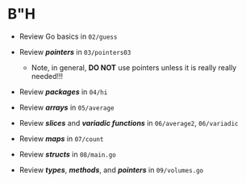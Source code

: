 # B"H


- Review Go basics in `02/guess`

- Review ***pointers*** in `03/pointers03`
    - Note, in general, **DO NOT** use pointers unless it is really really needed!!!

- Review ***packages*** in `04/hi`

- Review ***arrays*** in `05/average`

- Review ***slices*** and ***variadic functions*** in `06/average2`, `06/variadic`

- Review ***maps*** in `07/count`

- Review ***structs*** in `08/main.go`

- Review ***types***, ***methods***, and ***pointers*** in `09/volumes.go`

